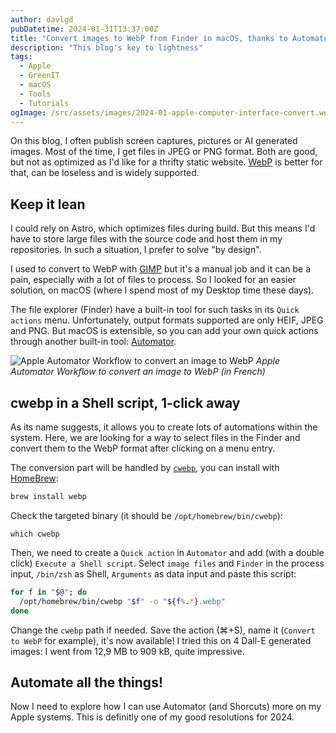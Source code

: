 ```yaml
---
author: davlgd
pubDatetime: 2024-01-31T13:37:00Z
title: "Convert images to WebP from Finder in macOS, thanks to Automator and Quick actions"
description: "This blog's key to lightness"
tags:
  - Apple
  - GreenIT
  - macOS
  - Tools
  - Tutorials
ogImage: /src/assets/images/2024-01-apple-computer-interface-convert.webp
---
```


On this blog, I often publish screen captures, pictures or AI generated images. Most of the time, I get files in JPEG or PNG format. Both are good, but not as optimized as I'd like for a thrifty static website. [WebP](https://en.wikipedia.org/wiki/WebP) is better for that, can be loseless and is widely supported.

## Keep it lean

I could rely on Astro, which optimizes files during build. But this means I'd have to store large files with the source code and host them in my repositories. In such a situation, I prefer to solve "by design".

I used to convert to WebP with [GIMP](https://www.gimp.org/downloads/) but it's a manual job and it can be a pain, especially with a lot of files to process. So I looked for an easier solution, on macOS (where I spend most of my Desktop time these days).

The file explorer (Finder) have a built-in tool for such tasks in its `Quick actions` menu. Unfortunately, output formats supported are only HEIF, JPEG and PNG. But macOS is extensible, so you can add your own quick actions through another built-in tool: [Automator](https://support.apple.com/guide/automator/welcome/mac).

![Apple Automator Workflow to convert an image to WebP](/src/images/2024-01-apple-automator-workflow.webp)
_Apple Automator Workflow to convert an image to WebP (in French)_

## cwebp in a Shell script, 1-click away

As its name suggests, it allows you to create lots of automations within the system. Here, we are looking for a way to select files in the Finder and convert them to the WebP format after clicking on a menu entry.

The conversion part will be handled by [`cwebp`](https://developers.google.com/speed/webp/docs/cwebp?hl=en), you can install with [HomeBrew](https://brew.sh):

```bash
brew install webp
```

Check the targeted binary (it should be `/opt/homebrew/bin/cwebp`):

```
which cwebp
```

Then, we need to create a `Quick action` in `Automator` and add (with a double click) `Execute a Shell script`. Select `image files` and `Finder` in the process input, `/bin/zsh` as Shell, `Arguments` as data input and paste this script:

```bash
for f in "$@"; do
  /opt/homebrew/bin/cwebp "$f" -o "${f%.*}.webp"
done
```

Change the `cwebp` path if needed. Save the action (⌘+S), name it (`Convert to WebP` for example), it's now available! I tried this on 4 Dall-E generated images: I went from 12,9 MB to 909 kB, quite impressive.

## Automate all the things!

Now I need to explore how I can use Automator (and Shorcuts) more on my Apple systems. This is definitly one of my good resolutions for 2024.
